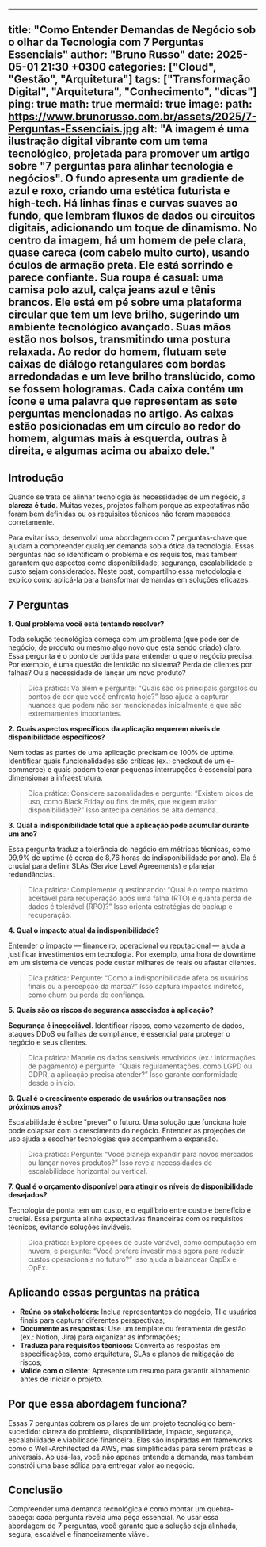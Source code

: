 
---
title: "Como Entender Demandas de Negócio sob o olhar da Tecnologia com 7 Perguntas Essenciais"
author: "Bruno Russo"
date: 2025-05-01 21:30 +0300
categories: ["Cloud", "Gestão", "Arquitetura"]
tags: ["Transformação Digital", "Arquitetura", "Conhecimento", "dicas"]
ping: true
math: true
mermaid: true
image: 
    path: https://www.brunorusso.com.br/assets/2025/7-Perguntas-Essenciais.jpg
    alt: "A imagem é uma ilustração digital vibrante com um tema tecnológico, projetada para promover um artigo sobre "7 perguntas para alinhar tecnologia e negócios". O fundo apresenta um gradiente de azul e roxo, criando uma estética futurista e high-tech. Há linhas finas e curvas suaves ao fundo, que lembram fluxos de dados ou circuitos digitais, adicionando um toque de dinamismo.
No centro da imagem, há um homem de pele clara, quase careca (com cabelo muito curto), usando óculos de armação preta. Ele está sorrindo e parece confiante. Sua roupa é casual: uma camisa polo azul, calça jeans azul e tênis brancos. Ele está em pé sobre uma plataforma circular que tem um leve brilho, sugerindo um ambiente tecnológico avançado. Suas mãos estão nos bolsos, transmitindo uma postura relaxada. Ao redor do homem, flutuam sete caixas de diálogo retangulares com bordas arredondadas e um leve brilho translúcido, como se fossem hologramas. Cada caixa contém um ícone e uma palavra que representam as sete perguntas mencionadas no artigo. As caixas estão posicionadas em um círculo ao redor do homem, algumas mais à esquerda, outras à direita, e algumas acima ou abaixo dele."
---

## Introdução

Quando se trata de alinhar tecnologia às necessidades de um negócio, a **clareza é tudo**. Muitas vezes, projetos falham porque as expectativas não foram bem definidas ou os requisitos técnicos não foram mapeados corretamente.

Para evitar isso, desenvolvi uma abordagem com 7 perguntas-chave que ajudam a compreender qualquer demanda sob a ótica da tecnologia. Essas perguntas não só identificam o problema e os requisitos, mas também garantem que aspectos como disponibilidade, segurança, escalabilidade e custo sejam considerados. Neste post, compartilho essa metodologia e explico como aplicá-la para transformar demandas em soluções eficazes.


## 7 Perguntas
 
**1. Qual problema você está tentando resolver?**

Toda solução tecnológica começa com um problema (que pode ser de negócio, de produto ou mesmo algo novo que está sendo criado) claro. Essa pergunta é o ponto de partida para entender o que o negócio precisa. Por exemplo, é uma questão de lentidão no sistema? Perda de clientes por falhas? Ou a necessidade de lançar um novo produto?

> Dica prática: Vá além e pergunte: “Quais são os principais gargalos ou pontos de dor que você enfrenta hoje?” Isso ajuda a capturar nuances que podem não ser mencionadas inicialmente e que são extremamentes importantes.


**2. Quais aspectos específicos da aplicação requerem níveis de disponibilidade específicos?**

Nem todas as partes de uma aplicação precisam de 100% de uptime. Identificar quais funcionalidades são críticas (ex.: checkout de um e-commerce) e quais podem tolerar pequenas interrupções é essencial para dimensionar a infraestrutura.

> Dica prática: Considere sazonalidades e pergunte: “Existem picos de uso, como Black Friday ou fins de mês, que exigem maior disponibilidade?” Isso antecipa cenários de alta demanda.


**3. Qual a indisponibilidade total que a aplicação pode acumular durante um ano?**

Essa pergunta traduz a tolerância do negócio em métricas técnicas, como 99,9% de uptime (é cerca de 8,76 horas de indisponibilidade por ano). Ela é crucial para definir SLAs (Service Level Agreements) e planejar redundâncias.

> Dica prática: Complemente questionando: “Qual é o tempo máximo aceitável para recuperação após uma falha (RTO) e quanta perda de dados é tolerável (RPO)?” Isso orienta estratégias de backup e recuperação.


**4. Qual o impacto atual da indisponibilidade?**

Entender o impacto — financeiro, operacional ou reputacional — ajuda a justificar investimentos em tecnologia. Por exemplo, uma hora de downtime em um sistema de vendas pode custar milhares de reais ou afastar clientes.

> Dica prática: Pergunte: “Como a indisponibilidade afeta os usuários finais ou a percepção da marca?” Isso captura impactos indiretos, como churn ou perda de confiança.


**5. Quais são os riscos de segurança associados à aplicação?**

**Segurança é inegociável**. Identificar riscos, como vazamento de dados, ataques DDoS ou falhas de compliance, é essencial para proteger o negócio e seus clientes.

> Dica prática: Mapeie os dados sensíveis envolvidos (ex.: informações de pagamento) e pergunte: “Quais regulamentações, como LGPD ou GDPR, a aplicação precisa atender?” Isso garante conformidade desde o início.


**6. Qual é o crescimento esperado de usuários ou transações nos próximos anos?**

Escalabilidade é sobre "prever" o futuro. Uma solução que funciona hoje pode colapsar com o crescimento do negócio. Entender as projeções de uso ajuda a escolher tecnologias que acompanhem a expansão.

> Dica prática: Pergunte: “Você planeja expandir para novos mercados ou lançar novos produtos?” Isso revela necessidades de escalabilidade horizontal ou vertical.


**7. Qual é o orçamento disponível para atingir os níveis de disponibilidade desejados?**

Tecnologia de ponta tem um custo, e o equilíbrio entre custo e benefício é crucial. Essa pergunta alinha expectativas financeiras com os requisitos técnicos, evitando soluções inviáveis.

> Dica prática: Explore opções de custo variável, como computação em nuvem, e pergunte: “Você prefere investir mais agora para reduzir custos operacionais no futuro?” Isso ajuda a balancear CapEx e OpEx.


## Aplicando essas perguntas na prática

- **Reúna os stakeholders:** Inclua representantes do negócio, TI e usuários finais para capturar diferentes perspectivas; 
- **Documente as respostas:** Use um template ou ferramenta de gestão (ex.: Notion, Jira) para organizar as informações;
- **Traduza para requisitos técnicos:** Converta as respostas em especificações, como arquitetura, SLAs e planos de mitigação de riscos;
- **Valide com o cliente:** Apresente um resumo para garantir alinhamento antes de iniciar o projeto.


## Por que essa abordagem funciona?

Essas 7 perguntas cobrem os pilares de um projeto tecnológico bem-sucedido: clareza do problema, disponibilidade, impacto, segurança, escalabilidade e viabilidade financeira. Elas são inspiradas em frameworks como o Well-Architected da AWS, mas simplificadas para serem práticas e universais. Ao usá-las, você não apenas entende a demanda, mas também constrói uma base sólida para entregar valor ao negócio.


## Conclusão

Compreender uma demanda tecnológica é como montar um quebra-cabeça: cada pergunta revela uma peça essencial. Ao usar essa abordagem de 7 perguntas, você garante que a solução seja alinhada, segura, escalável e financeiramente viável.
